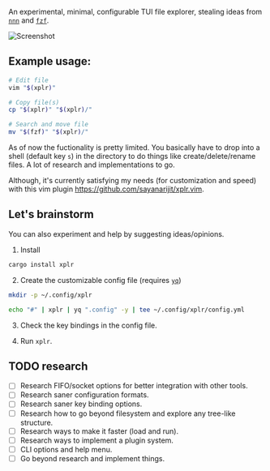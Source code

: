 An experimental, minimal, configurable TUI file explorer, stealing ideas from [`nnn`](https://github.com/jarun/nnn) and [`fzf`](https://github.com/junegunn/fzf).

![Screenshot](https://user-images.githubusercontent.com/11632726/109526906-1b555080-7ad9-11eb-9fd7-03e092220618.gif)


Example usage:
--------------

```bash
# Edit file
vim "$(xplr)"

# Copy file(s)
cp "$(xplr)" "$(xplr)/"

# Search and move file
mv "$(fzf)" "$(xplr)/"
```

As of now the fuctionality is pretty limited. You basically have to drop
into a shell (default key `s`) in the directory to do things like
create/delete/rename files. A lot of research and implementations to go.

Although, it's currently satisfying my needs (for customization and speed)
with this vim plugin https://github.com/sayanarijit/xplr.vim.


Let's brainstorm
----------------

You can also experiment and help by suggesting ideas/opinions.

1. Install

```bash
cargo install xplr
```

2. Create the customizable config file (requires [`yq`](https://github.com/mikefarah/yq))

```bash
mkdir -p ~/.config/xplr

echo "#" | xplr | yq ".config" -y | tee ~/.config/xplr/config.yml
```

3. Check the key bindings in the config file.

4. Run `xplr`.


TODO research
-------------

- [ ] Research FIFO/socket options for better integration with other tools.
- [ ] Research saner configuration formats.
- [ ] Research saner key binding options.
- [ ] Research how to go beyond filesystem and explore any tree-like structure.
- [ ] Research ways to make it faster (load and run).
- [ ] Research ways to implement a plugin system.
- [ ] CLI options and help menu.
- [ ] Go beyond research and implement things.
